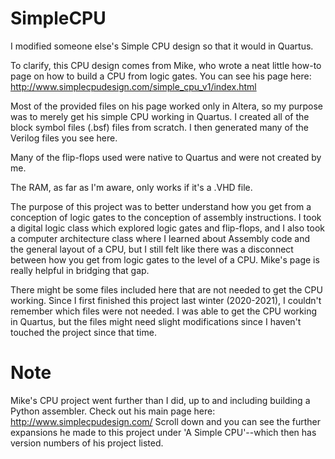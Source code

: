 # SimpleCPU
I modified someone else's Simple CPU design so that it would in Quartus. 

To clarify, this CPU design comes from Mike, who wrote a neat little how-to page on
how to build a CPU from logic gates. 
You can see his page here:
http://www.simplecpudesign.com/simple_cpu_v1/index.html

Most of the provided files on his page worked only in Altera, so my purpose was to merely get his simple CPU
working in Quartus. I created all of the block symbol files (.bsf) files from scratch. I then
generated many of the Verilog files you see here. 

Many of the flip-flops used were native to Quartus and were not created by me. 

The RAM, as far as I'm aware, only works if it's a .VHD file.

The purpose of this project was to better understand how you get from a conception of logic gates
to the conception of assembly instructions. I took a digital logic class which explored logic
gates and flip-flops, and I also took a computer architecture class where I learned about Assembly code 
and the general layout of a CPU, but I still felt like there was a disconnect between how you get from logic gates
to the level of a CPU. Mike's page is really helpful in bridging that gap. 

There might be some files included here that are not needed to get the CPU working. 
Since I first finished this project last winter (2020-2021), I couldn't remember
which files were not needed. I was able to get the CPU working in Quartus, but
the files might need slight modifications since I haven't touched the project 
since that time. 

# Note
Mike's CPU project went further than I did, up to and including building a Python assembler. Check out his main page here:
http://www.simplecpudesign.com/
Scroll down and you can see the further expansions he made to this project under 'A Simple CPU'--which then has version numbers of his project listed. 
